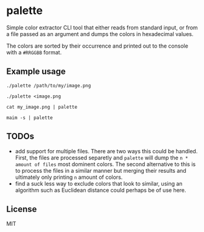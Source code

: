 # palette

Simple color extractor CLI tool that either reads from standard input, or from a
file passed as an argument and dumps the colors in hexadecimal values.

The colors are sorted by their occurrence and printed out to the console with a
`#RRGGBB` format.

## Example usage

	./palette /path/to/my/image.png

	./palette <image.png

	cat my_image.png | palette

	maim -s | palette

## TODOs

* add support for multiple files. There are two ways this could be handled.
First, the files are processed separetly and `palette` will dump the `n * amount
of files` most dominent colors.  The second alternative to this is to process
the files in a similar manner but merging their results and ultimately only
printing `n` amount of colors.
* find a suck less way to exclude colors that look to similar, using an
algorithm such as Euclidean distance could perhaps be of use here.

## License

MIT
